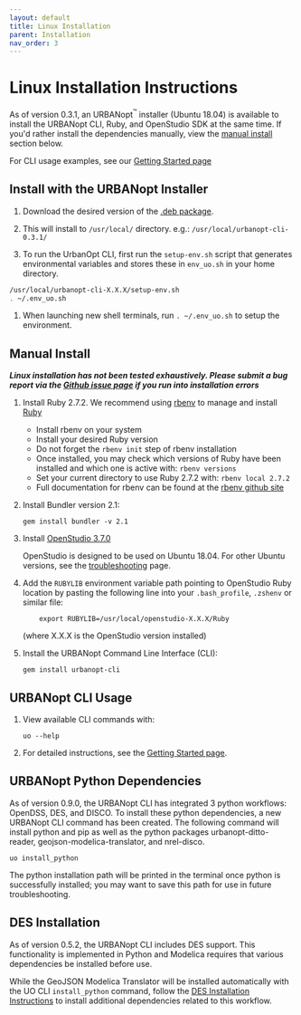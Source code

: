 ```yaml
---
layout: default
title: Linux Installation
parent: Installation
nav_order: 3
---
```


# Linux Installation Instructions

As of version 0.3.1, an URBANopt<sup>&trade;</sup> installer (Ubuntu 18.04) is available to install the URBANopt CLI, Ruby, and OpenStudio SDK at the same time.  If you'd rather install the dependencies manually, view the [manual install](#manual-install) section below.

For CLI usage examples, see our [Getting Started page](../getting_started/getting_started.md)

## Install with the URBANopt Installer

1. Download the desired version of the [.deb package](http://urbanopt-cli-installers.s3-website-us-west-2.amazonaws.com/).

1. This will install to ```/usr/local/``` directory.
e.g.:  ```/usr/local/urbanopt-cli-0.3.1/```

1. To run the UrbanOpt CLI, first run the ```setup-env.sh``` script that generates environmental variables and stores these in ```env_uo.sh``` in your home directory.

```bash
/usr/local/urbanopt-cli-X.X.X/setup-env.sh
. ~/.env_uo.sh
```

1. When launching new shell terminals, run ```. ~/.env_uo.sh``` to setup the environment.

## Manual Install

**_Linux installation has not been tested exhaustively. Please submit a bug report via the [Github issue page](https://github.com/urbanopt/urbanopt-cli/issues) if you run into installation errors_**

1. Install Ruby 2.7.2.  We recommend using [rbenv](https://github.com/rbenv/rbenv#installation) to manage and install [Ruby](https://github.com/rbenv/rbenv#installing-ruby-versions)
    - Install rbenv on your system
    - Install your desired Ruby version
    - Do not forget the `rbenv init` step of rbenv installation
    - Once installed, you may check which versions of Ruby have been installed and which one is active with: `rbenv versions`
    - Set your current directory to use Ruby 2.7.2 with: `rbenv local 2.7.2`
    - Full documentation for rbenv can be found at the [rbenv github site](https://github.com/rbenv/rbenv#command-reference)

1. Install Bundler version 2.1:

	```terminal
	gem install bundler -v 2.1
	```

1. Install [OpenStudio 3.7.0](https://github.com/NREL/OpenStudio/releases/tag/v3.7.0)

	OpenStudio is designed to be used on Ubuntu 18.04. For other Ubuntu versions, see the [troubleshooting](troubleshooting.md) page.

1. Add the `RUBYLIB` environment variable path pointing to OpenStudio Ruby location by pasting the following line into your `.bash_profile`, `.zshenv` or similar file:

	```terminal
		export RUBYLIB=/usr/local/openstudio-X.X.X/Ruby
	```

	(where X.X.X is the OpenStudio version installed)

1. Install the URBANopt Command Line Interface (CLI):

    ```terminal
    gem install urbanopt-cli
    ```

## URBANopt CLI Usage

1. View available CLI commands with:

    ```terminal
    uo --help
    ```

1. For detailed instructions, see the [Getting Started page](../getting_started/getting_started.md).

## URBANopt Python Dependencies

As of version 0.9.0, the URBANopt CLI has integrated 3 python workflows: OpenDSS, DES, and DISCO.  To install these python dependencies, a new URBANopt CLI command has been created.  The following command will install python and pip as well as the python packages urbanopt-ditto-reader, geojson-modelica-translator, and nrel-disco.

```terminal
uo install_python
```

The python installation path will be printed in the terminal once python is successfully installed; you may want to save this path for use in future troubleshooting.


## DES Installation

As of version 0.5.2, the URBANopt CLI includes DES support.  This functionality is implemented in Python and Modelica requires that various dependencies be installed before use.

While the GeoJSON Modelica Translator will be installed automatically with the UO CLI `install_python` command, follow the [DES Installation Instructions](./des_installation.md) to install additional dependencies related to this workflow.
